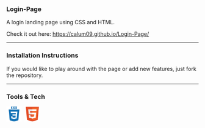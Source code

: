 ### Login-Page

A login landing page using CSS and HTML.

Check it out here: https://calum09.github.io/Login-Page/

---

### Installation Instructions

If you would like to play around with the page or add new features, just fork the repository. 

---

### Tools & Tech
  <img src="https://github.com/devicons/devicon/blob/master/icons/css3/css3-plain-wordmark.svg"  title="CSS3" alt="CSS" width="40" height="40"/>&nbsp;
  <img src="https://github.com/devicons/devicon/blob/master/icons/html5/html5-original.svg" title="HTML5" alt="HTML" width="40" height="40"/>&nbsp;




